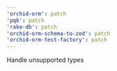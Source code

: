```yaml
---
'orchid-orm': patch
'pqb': patch
'rake-db': patch
'orchid-orm-schema-to-zod': patch
'orchid-orm-test-factory': patch
---
```


Handle unsupported types
